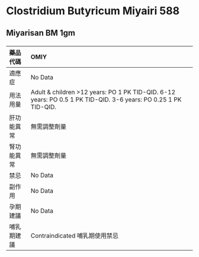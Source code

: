 # Clostridium Butyricum Miyairi 588

## Miyarisan BM 1gm

##### 

| 藥品代碼   | OMIY                                                                                                           |
|:-----------|:---------------------------------------------------------------------------------------------------------------|
| 適應症     | No Data                                                                                                        |
| 用法用量   | Adult & children >12 years: PO 1 PK TID-QID. 6-12 years: PO 0.5 1 PK TID-QID. 3-6 years: PO 0.25 1 PK TID-QID. |
| 肝功能異常 | 無需調整劑量                                                                                                   |
| 腎功能異常 | 無需調整劑量                                                                                                   |
| 禁忌       | No Data                                                                                                        |
| 副作用     | No Data                                                                                                        |
| 孕期建議   | No Data                                                                                                        |
| 哺乳期建議 | Contraindicated 哺乳期使用禁忌                                                                                 |

